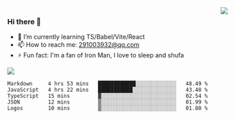 <img align='right' src='https://github-readme-stats.vercel.app/api?username=niaogege&show_icons=true&theme=radical'/>

### Hi there 👋

- 🌱 I’m currently learning TS/Babel/Vite/React
- 📫 How to reach me: 291003932@qq.com
- ⚡ Fun fact:  I'm a fan of Iron Man, I love to sleep and shufa

![](https://github-readme-stats.vercel.app/api/top-langs/?username=niaogege&layout=compact)

<!--START_SECTION:waka-->
```text
Markdown     4 hrs 53 mins   ████████████░░░░░░░░░░░░░   48.49 % 
JavaScript   4 hrs 22 mins   ███████████░░░░░░░░░░░░░░   43.48 % 
TypeScript   15 mins         ▓░░░░░░░░░░░░░░░░░░░░░░░░   02.54 % 
JSON         12 mins         ▒░░░░░░░░░░░░░░░░░░░░░░░░   01.99 % 
Logos        10 mins         ▒░░░░░░░░░░░░░░░░░░░░░░░░   01.80 % 
```
<!--END_SECTION:waka-->
